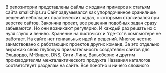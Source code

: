 В репозитории представлены файлы с кодами примеров к статьям сайта smallchips.ru
Сайт задумывался как упорядоченное хранилище решений небольших практических задач, с которыми сталкивался при верстке сайтов. Закончив проект, все решения подобных задач сразу забываются. Но они возникают регулярно. И каждый раз решать их с нуля глупо и лениво. Хранение на листочках и 'где-то' в компьютере не работает. 
На сайте нет гениальных идей и решений. Многое честно заимствовано с работающих проектов других команд. За это отдельно выражаю свою глубокую признательность создателям сайтов для Эльдордо, М-Видео, DNS, Сити-Линк, Вальсберис и другим производителям межгалактического продукта
Названия каталогов соответствует разделам на сайте. Все понятно и ничего сложного